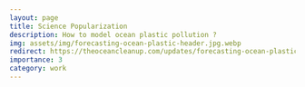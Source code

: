 ```yaml
---
layout: page
title: Science Popularization
description: How to model ocean plastic pollution ?
img: assets/img/forecasting-ocean-plastic-header.jpg.webp
redirect: https://theoceancleanup.com/updates/forecasting-ocean-plastic-around-the-globe-a-deep-dive-into-modeling-the-garbage-patches/
importance: 3
category: work
---
```

